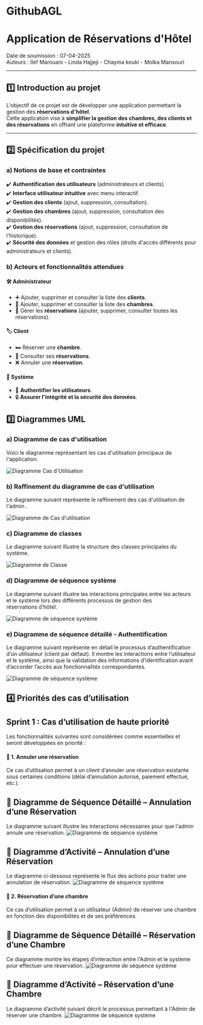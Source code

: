 # GithubAGL
#  Application de Réservations d'Hôtel  

 Date de soumission : 07-04-2025  
 Auteurs : Ilef Marouani - Linda Hajjeji - Chayma kouki - Molka Mansouri 

---

## 1️⃣ Introduction au projet  
L'objectif de ce projet est de développer une application permettant la gestion des **réservations d'hôtel**.  
Cette application vise à **simplifier la gestion des chambres, des clients et des réservations** en offrant une plateforme **intuitive et efficace**.  

---

## 2️⃣ Spécification du projet  

###  a) Notions de base et contraintes  
✔️ **Authentification des utilisateurs** (administrateurs et clients).  
✔️ **Interface utilisateur intuitive** avec menu interactif.  
✔️ **Gestion des clients** (ajout, suppression, consultation).  
✔️ **Gestion des chambres** (ajout, suppression, consultation des disponibilités).  
✔️ **Gestion des réservations** (ajout, suppression, consultation de l'historique).  
✔️ **Sécurité des données** et gestion des rôles (droits d'accès différents pour administrateurs et clients).  

###  b) Acteurs et fonctionnalités attendues  

#### 🛠 **Administrateur**  
- ➕ Ajouter, supprimer et consulter la liste des **clients**.  
- 🏨 Ajouter, supprimer et consulter la liste des **chambres**.  
- 📅 Gérer les **réservations** (ajouter, supprimer, consulter toutes les réservations).  

#### 🏷 **Client**  
- 🛏 Réserver une **chambre**.  
- 📜 Consulter ses **réservations**.  
- ❌ Annuler une **réservation**.  

#### 🔐 **Système**  
- 🔑 **Authentifier les utilisateurs**.  
- 🔒 **Assurer l'intégrité et la sécurité des données**.  

## 3️⃣ Diagrammes UML

### a) Diagramme de cas d'utilisation
Voici le diagramme représentant les cas d'utilisation principaux de l'application.

![Diagramme Cas d'Utilisation](Diagrammes/diag_cas_utilisation.png)

### b) Raffinement du diagramme de cas d'utilisation
Le diagramme suivant reprèsente le raffinement des cas d'utilisation de l'admin .

![Diagramme de Cas d'utilisation](Diagrammes/raffinement_cas_utilisation.png)

### c) Diagramme de classes
Le diagramme suivant illustre la structure des classes principales du système.

![Diagramme de Classe](Diagrammes/diag_classe.png)

### d) Diagramme de séquence système
Le diagramme suivant illustre les interactions principales entre les acteurs et le système lors des différents processus de gestion des réservations d’hôtel.

![Diagramme de séquence système](Diagrammes/diag_sequence_systeme.png)

### e) Diagramme de séquence détaillé - Authentification
Le diagramme suivant représente en détail le processus d’authentification d’un utilisateur (client par défaut). Il montre les interactions entre l’utilisateur et le système, ainsi que la validation des informations d’identification avant d’accorder l’accès aux fonctionnalités correspondantes.

![Diagramme de séquence système](Diagrammes/diag_sequence_authentification.png)

## 4️⃣ Priorités des cas d’utilisation

## Sprint 1 : Cas d’utilisation de haute priorité

Les fonctionnalités suivantes sont considérées comme essentielles et seront développées en priorité :

#### 🛑 1. Annuler une réservation

Ce cas d’utilisation permet à un client d’annuler une réservation existante sous certaines conditions (délai d’annulation autorisé, paiement effectué, etc.).

## 🔹 Diagramme de Séquence Détaillé – Annulation d’une Réservation
Le diagramme suivant illustre les interactions nécessaires pour que l'admin annule une réservation.
![Diagramme de séquence système](Diagrammes/diag_sequence_annuler_reservation.png)

## 🔹 Diagramme d’Activité – Annulation d’une Réservation
Le diagramme ci-dessous représente le flux des actions pour traiter une annulation de réservation.
![Diagramme de séquence système](Diagrammes/diag_activite_annuler_reservation.png)

#### 🏨 2. Réservation d’une chambre

Ce cas d’utilisation permet à un utilisateur (Admin) de réserver une chambre en fonction des disponibilités et de ses préférences.

 ## 🔹 Diagramme de Séquence Détaillé – Réservation d’une Chambre
Ce diagramme montre les étapes d’interaction entre l'Admin et le système pour effectuer une réservation.
![Diagramme de séquence système](Diagrammes/diag_sequence_ajout_reservation.png)

## 🔹 Diagramme d’Activité – Réservation d’une Chambre
Le diagramme d’activité suivant décrit le processus permettant à l'Admin de réserver une chambre.
![Diagramme de séquence système](Diagrammes/diag_activite_ajout_reservation.png)







